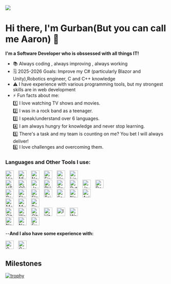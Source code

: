 ![]((https://komarev.com/ghpvc/?username=AaronGulman&base=1000))

# Hi there, I'm Gurban(But you can call me Aaron) 👋 
**I'm a **Software Developer** who is obssessed with all things IT!**

- 📚 Always coding , always improving , always working 
- 🗒️ 2025-2026 Goals: Improve my C# (particularly Blazor and Unity),Robotics engineer, C and C++ knowledge
- ⚠️ I have experience with various programming tools, but my strongest skills are in web development
- ⚡ Fun facts about me:
  <div>
  1️⃣ I love watching TV shows and movies. <br/>
  2️⃣ I was in a rock band as a teenager.  <br/>
  3️⃣ I speak/understand over 6 languages.  <br/>
  4️⃣ I am always hungry for knowledge and never stop learning.  <br/>
  5️⃣ There's a task and my team is counting on me? You bet I will always deliver!  <br/>
  6️⃣ I love challenges and overcoming them.
  </div>


### Languages and Other Tools I use:

<div>
<img  title="Visual Studio Code" alt="Visual Studio Code" width="26px" src="https://cdn.jsdelivr.net/gh/devicons/devicon/icons/vscode/vscode-original.svg" style="padding-right:10px;" />
<img  title="Microsoft Visual Studio" alt="Microsoft Visual Studio" width="26px" src="https://cdn.jsdelivr.net/gh/devicons/devicon/icons/visualstudio/visualstudio-original.svg" style="padding-right:10px;" />
<img  title="Netlify" alt="Netlify" width="26px" src="https://cdn.jsdelivr.net/gh/devicons/devicon/icons/netlify/netlify-original.svg" style="padding-right:10px;" />
<img  title="Firebase" alt="Firebase" width="26px" src="https://cdn.jsdelivr.net/gh/devicons/devicon/icons/firebase/firebase-original.svg" style="padding-right:10px;" /> 
<img  title="Heroku" alt="Heroku" width="26px" src="https://cdn.jsdelivr.net/gh/devicons/devicon/icons/heroku/heroku-original.svg" style="padding-right:10px;" /> 
<img  title="Linux" alt="Linux" width="26px" src="https://cdn.jsdelivr.net/gh/devicons/devicon/icons/linux/linux-original.svg" style="padding-right:10px;" /> 
</div>

<div>
<img  title="HTML5" alt="HTML5" width="26px" src="https://cdn.jsdelivr.net/gh/devicons/devicon/icons/html5/html5-original.svg" style="padding-right:10px;" />
<img  title="CSS3" alt="CSS3" width="26px" src="https://cdn.jsdelivr.net/gh/devicons/devicon/icons/css3/css3-original.svg" style="padding-right:10px;" />
<img  title="JavaScript" alt="JavaScript" width="26px" src="https://cdn.jsdelivr.net/gh/devicons/devicon/icons/javascript/javascript-original.svg" style="padding-right:10px;" />
<img  title="PHP" alt="PHP" width="26px" src="https://cdn.jsdelivr.net/gh/devicons/devicon/icons/php/php-original.svg" style="padding-right:10px;" />
<img  title="Csharp" alt="Csharp" width="26px" src="https://cdn.jsdelivr.net/gh/devicons/devicon/icons/csharp/csharp-original.svg" style="padding-right:10px;" />
<img  title="Python" alt="Python" width="26px" src="https://cdn.jsdelivr.net/gh/devicons/devicon/icons/python/python-original.svg" style="padding-right:10px;" />
<img  title="Java" alt="Java" width="26px" src="https://cdn.jsdelivr.net/gh/devicons/devicon/icons/java/java-original.svg" style="padding-right:10px;" />
<img  title="Dart" alt="Dart" width="26px" src="https://cdn.jsdelivr.net/gh/devicons/devicon/icons/dart/dart-original.svg" style="padding-right:10px;" />
</div>

<div>
<img  title="React" alt="React" width="26px" src="https://cdn.jsdelivr.net/gh/devicons/devicon/icons/react/react-original.svg" style="padding-right:10px;" />
<img  title="Flutter" alt="Flutter" width="26px" src="https://cdn.jsdelivr.net/gh/devicons/devicon/icons/flutter/flutter-original.svg" style="padding-right:10px;" />
<img title="Electron" alt="Electron" width="26px" src="https://cdn.jsdelivr.net/gh/devicons/devicon/icons/electron/electron-original.svg" style="padding-right:10px;" />
<img  title="Tailwind" alt="Tailwind" width="26px" src="https://cdn.jsdelivr.net/gh/devicons/devicon/icons/tailwindcss/tailwindcss-original.svg" style="padding-right:10px;" />
<img  title="Sass" alt="Sass" width="26px" src="https://cdn.jsdelivr.net/gh/devicons/devicon/icons/sass/sass-original.svg" style="padding-right:10px;" />
<img title="Next.js" alt="Next.js" width="26px" src="https://cdn.jsdelivr.net/gh/devicons/devicon/icons/nextjs/nextjs-original.svg" style="padding-right:10px;" />
<img title="Axios" alt="Axios" width="26px" src="https://cdn.jsdelivr.net/gh/devicons/devicon/icons/axios/axios-plain.svg" style="padding-right:10px;" />
  
</div>

<div>
<img title="MongoDB" alt="MongoDB" width="26px" src="https://cdn.jsdelivr.net/gh/devicons/devicon/icons/mongodb/mongodb-original.svg" style="padding-right:10px;" />
<img title="MySQL" alt="MySQL" width="26px" src="https://cdn.jsdelivr.net/gh/devicons/devicon/icons/mysql/mysql-original.svg" style="padding-right:10px;" />
<img  title="PostgreSQL" alt="PostgreSQL" width="26px" src="https://cdn.jsdelivr.net/gh/devicons/devicon/icons/postgresql/postgresql-original.svg" style="padding-right:10px;" />
</div>
<div>
<img title="Git" alt="Git" width="26px" src="https://cdn.jsdelivr.net/gh/devicons/devicon/icons/git/git-original.svg" style="padding-right:10px;" />
<img title="Wordpress" alt="Wordpress" width="26px" src="https://cdn.jsdelivr.net/gh/devicons/devicon/icons/wordpress/wordpress-original.svg" style="padding-right:10px;" />
<img title="GitHub" alt="GitHub" width="26px" src="https://user-images.githubusercontent.com/3369400/139447912-e0f43f33-6d9f-45f8-be46-2df5bbc91289.png" style="padding-right:10px;" />
<img title="Vite" alt="Vite" width="26px" src="https://cdn.jsdelivr.net/gh/devicons/devicon/icons/vite/vite-original.svg" style="padding-right:10px;" />
<img title="Insomnia" alt="Insomnia" width="26px" src="https://cdn.jsdelivr.net/gh/devicons/devicon/icons/insomnia/insomnia-original.svg" style="padding-right:10px;" />
<img title="Webpack" alt="Webpack" width="26px" src="https://cdn.jsdelivr.net/gh/devicons/devicon/icons/webpack/webpack-original.svg" style="padding-right:10px;" />

</div>

<div>
<img title="Node.js" alt="Node.js" width="26px" src="https://cdn.jsdelivr.net/gh/devicons/devicon/icons/nodejs/nodejs-original.svg" style="padding-right:10px;" />
<img title="Nodemon" alt="Nodemon" width="26px" src="https://cdn.jsdelivr.net/gh/devicons/devicon/icons/nodemon/nodemon-original.svg" style="padding-right:10px;" />
<img title="Express.js" alt="Express.js" width="26px" class="express" src="https://cdn.jsdelivr.net/gh/devicons/devicon/icons/express/express-original.svg" style="padding-right:10px;" />
</div>

--**And I also have some experience with:**
<div>
<img  title="C" alt="C" width="26px" src="https://cdn.jsdelivr.net/gh/devicons/devicon/icons/c/c-original.svg" style="padding-right:10px;" />
<img  title="C++" alt="C++" width="26px" src="https://cdn.jsdelivr.net/gh/devicons/devicon/icons/cplusplus/cplusplus-original.svg" style="padding-right:10px;" />

</div>


## Milestones

[![trophy](https://github-profile-trophy.vercel.app/?username=AaronGulman&theme=matrix&rank=SECRET,SSS,SS,S,AAA,AA,A,B,C)](https://github.com/AaronGulman/github-profile-trophy)


